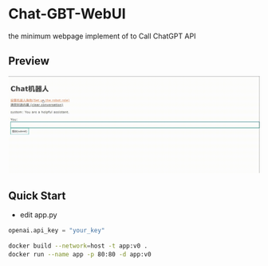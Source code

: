 # Chat-GBT-WebUI

the minimum webpage implement of to Call ChatGPT API

## Preview

![](./chatgpt.gif)

## Quick Start

* edit app.py

```python
openai.api_key = "your_key"
```

```bash
docker build --network=host -t app:v0 .
docker run --name app -p 80:80 -d app:v0

```
